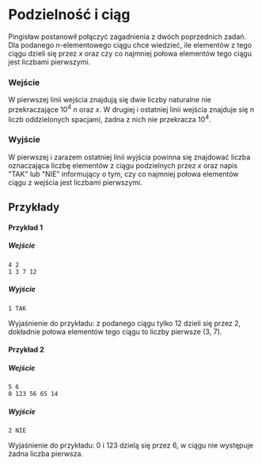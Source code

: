 # Podzielność i ciąg

Pingisław postanowił połączyć zagadnienia z dwóch poprzednich zadań. Dla podanego $n$-elementowego ciągu chce wiedzieć, ile elementów z tego ciągu dzieli się przez $x$ oraz czy co najmniej połowa elementów tego ciągu jest liczbami pierwszymi.

### Wejście

W pierwszej linii wejścia znajdują się dwie liczby naturalne nie przekraczające $10^4$ $n$ oraz $x$. W drugiej i ostatniej linii wejścia znajduje się $n$ liczb oddzielonych spacjami, żadna z nich nie przekracza $10^4$. 

### Wyjście

W pierwszej i zarazem ostatniej linii wyjścia powinna się znajdować liczba oznaczająca liczbę elementów z ciągu podzielnych przez $x$ oraz napis "TAK" lub "NIE" informujący o tym, czy co najmniej połowa elementów ciągu z wejścia jest liczbami pierwszymi.

## Przykłady

#### Przykład 1

##### Wejście

```
4 2
1 3 7 12
```
##### Wyjście

```
1 TAK
```
Wyjaśnienie do przykładu: z podanego ciągu tylko 12 dzieli się przez 2, dokładnie połowa elementów tego ciągu to liczby pierwsze (3, 7).

#### Przykład 2

##### Wejście

```
5 6
0 123 56 65 14
```

##### Wyjście

```
2 NIE
```
Wyjaśnienie do przykładu: 0 i 123 dzielą się przez 6, w ciągu nie występuje żadna liczba pierwsza.